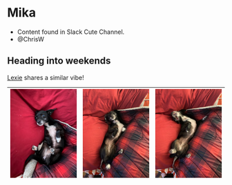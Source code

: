 # Mika

- Content found in Slack Cute Channel.
- @ChrisW

## Heading into weekends
[Lexie](./Lexie.md) shares a similar vibe!

| ![Image 1](./img/mika-0.jpg) | ![Image 2](./img/mika-1.jpg) | ![Image 3](./img/mika-2.jpg) |
|----------------------------|----------------------------|----------------------------|
